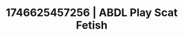 ---
categories:
- Fantasy surrender
- Intimate reveal
- Shadow play
- AI-generated
- Voyeur fantasy
- Pleasure mapping
- ASMR
- Cosplay
image: /assets/images/1746625457256.jpg
layout: post
seo:
  description: Featured content with premium ABDL Play, Scat Fetish. HD images available.
  keywords: ABDL Play, Scat Fetish
  og_image: /assets/images/1746625457256.jpg
  schema_type: VisualArtwork
tags:
- '#1746625457256'
- Scat Fetish
- ABDL Play
title: 1746625457256 | ABDL Play Scat Fetish
---